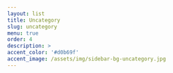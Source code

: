 ```yaml
---
layout: list
title: Uncategory
slug: uncategory
menu: true
order: 4
description: >
accent_color: '#d0b69f'
accent_image: /assets/img/sidebar-bg-uncategory.jpg
---
```

